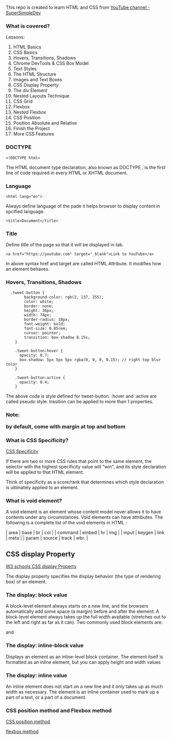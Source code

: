 This repo is created to learn HTML and CSS from [YouTube channel - SuperSimpleDev](https://www.youtube.com/watch?v=G3e-cpL7ofc)

### What is covered?

Lessons:

1. HTML Basics
2. CSS Basics
3. Hovers, Transitions, Shadows
4. Chrome DevTools & CSS Box Model
5. Text Styles
6. The HTML Structure
7. Images and Text Boxes
8. CSS Display Property
9. The div Element
10. Nested Layouts Technique
11. CSS Grid
12. Flexbox
13. Nested Flexbox
14. CSS Position
15. Position Absolute and Relative
16. Finish the Project
17. More CSS Features

### DOCTYPE

```
<!DOCTYPE html>
```

The HTML document type declaration, also known as DOCTYPE , is the first line of code required in every HTML or XHTML document.

### Language

```
<html lang="en">
```

Always define language of the pade it helps browser to display content in spcified language.

```
<title>Document</title>
```

### Title

Define title of the page so that it will be displayed in tab.

```
<a href="https://youtube.com" target="_blank">Link to YouTube</a>
```

In above syntax href and target are called HTML Attribute. It modifies how an element behaves.

### Hovers, Transitions, Shadows

```
  .tweet-button {
        background-color: rgb(2, 137, 255);
        color: white;
        border: none;
        height: 36px;
        width: 74px;
        border-radius: 18px;
        font-weight: bold;
        font-size: 0.85rem;
        cursor: pointer;
        transition: box-shadow 0.15s;
    }

    .tweet-button:hover {
      opacity: 0.7;
      box-shadow: 5px 5px 5px rgba(0, 0, 0, 0.15); // right top blur color
    }

    .tweet-button:active {
      opacity: 0.4;
    }
```

The above code is style defined for tweet-button. :hover and :active are called pseudo style. trasition can be applied to more than 1 properties.

### Note: <p> by default, come with margin at top and bottom

### What is CSS Specificity?

[CSS Specificity](https://www.w3schools.com/css/css_specificity.asp)

If there are two or more CSS rules that point to the same element, the selector with the highest specificity value will "win", and its style declaration will be applied to that HTML element.

Think of specificity as a score/rank that determines which style declaration is ultimately applied to an element.

### What is void element?

A void element is an element whose content model never allows it to have contents under any circumstances. Void elements can have attributes. The following is a complete list of the void elements in HTML :

| area | base | br | col |
| command | embed | hr | img |
| input | keygen | link | meta |
| param | source | track | wbr. |

## CSS display Property

[W3 schools CSS display Property](https://www.w3schools.com/cssref/pr_class_display.php)

The display property specifies the display behavior (the type of rendering box) of an element.

### The display: block value

A block-level element always starts on a new line, and the browsers automatically add some space (a margin) before and after the element. A block-level element always takes up the full width available (stretches out to the left and right as far as it can). Two commonly used block elements are: <p> and <div>

### The display: inline-block value

Displays an element as an inline-level block container. The element itself is formatted as an inline element, but you can apply height and width values

### The display: inline value

An inline element does not start on a new line and it only takes up as much width as necessary. The <span> element is an inline container used to mark up a part of a text, or a part of a document.

### CSS position method and Flexbox method

[CSS position method](https://www.freecodecamp.org/news/css-position-property-explained/)

[flexbox method](https://www.freecodecamp.org/news/css-flexbox-tutorial-with-cheatsheet/)
